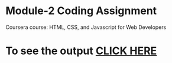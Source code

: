 # Module-2 Coding Assignment

Coursera course: HTML, CSS, and Javascript for Web Developers

# To see the output [CLICK HERE](https://athithya-24.github.io//module2/folder/index.html)
